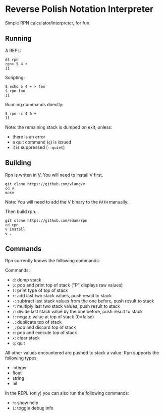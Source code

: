 Reverse Polish Notation Interpreter
====================

Simple RPN calculator/interpreter, for fun.

Running
-------

A REPL:

```
d$ rpn
rpn> 5 4 +
11
```

Scripting:

```
$ echo 5 4 + > foo
$ rpn foo
11
```

Running commands directly:

```
$ rpn -c 4 5 +
11
```

Note: the remaining stack is dumped on exit, unless:
* there is an error
* a quit command (`q`) is issued
* it is suppressed (`--quiet`)

Building
--------

Rpn is writen in [V](http://vlang.io).  You will need to install V first.

```
git clone https://github.com/vlang/v
cd v
make
```

Note: You will need to add the V binary to the `PATH` manually.

Then build rpn...

``` Shell
git clone https://github.com/edam/rpn
cd rpn
v install
v .
```

Commands
--------

Rpn currently knows the following commands:

Commands:
* `d`: dump stack
* `p`: pop and print top of stack ("P" displays raw values)
* `t`: print type of top of stack
* `+`: add last two stack values, push result to stack
* `-`: subtract last stack values from the one before, push result to stack
* `*`: multiply last two stack values, push result to stack
* `/`: divide last stack value by the one before, push result to stack
* `!`: negate value at top of stack (0=false)
* `.`: duplicate top of stack
* `_`: pop and discard top of stack
* `e`: pop and execute top of stack
* `x`: clear stack
* `q`: quit

All other values encountered are pushed to stack a value.  Rpn supports the
following types:
* integer
* float
* string
* nil

In the REPL (only) you can also run the following commands:
* `h`: show help
* `i`: toggle debug info
